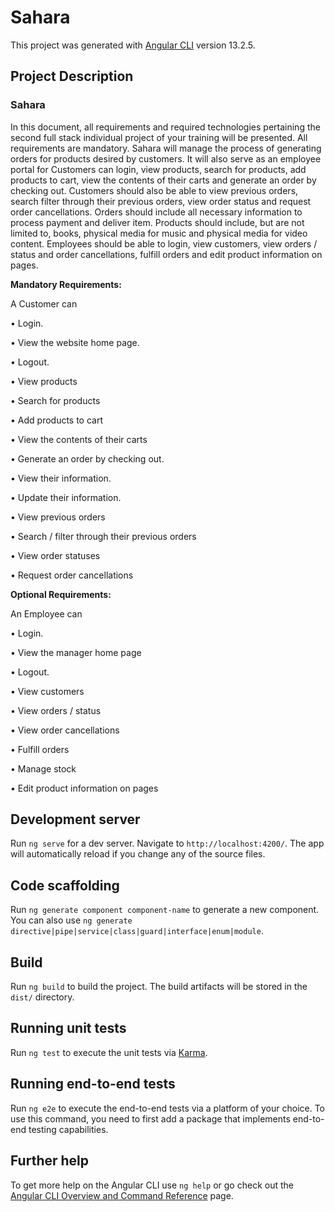 # Sahara

This project was generated with [Angular CLI](https://github.com/angular/angular-cli) version 13.2.5.

## Project Description

### Sahara

In this document, all requirements and required technologies pertaining the second full stack individual project of your training will be presented. 
All requirements are mandatory. 
Sahara will manage the process of generating orders for products desired by customers. It will also serve as an employee portal for 
Customers can login, view products, search for products, add products to cart, view the contents of their carts and generate an order by checking out.
Customers should also be able to view previous orders, search filter through their previous orders, view order status and request order cancellations.
Orders should include all necessary information to process payment and deliver item.
Products should include, but are not limited to, books, physical media for music and physical media for video content.
Employees should be able to login, view customers, view orders / status and order cancellations, fulfill orders and edit product information on pages. 



**Mandatory Requirements:**

A Customer can

• Login. 

• View the website home page.

• Logout. 

• View products 

• Search for products 

• Add products to cart

• View the contents of their carts 

• Generate an order by checking out.

• View their information. 

• Update their information. 

• View previous orders 

• Search / filter through their previous orders 

• View order statuses

• Request order cancellations 

**Optional Requirements:**

An Employee can

• Login.

• View the manager home page

• Logout.

• View customers

• View orders / status

• View order cancellations

• Fulfill orders

• Manage stock

• Edit product information on pages

## Development server

Run `ng serve` for a dev server. Navigate to `http://localhost:4200/`. The app will automatically reload if you change any of the source files.

## Code scaffolding

Run `ng generate component component-name` to generate a new component. You can also use `ng generate directive|pipe|service|class|guard|interface|enum|module`.

## Build

Run `ng build` to build the project. The build artifacts will be stored in the `dist/` directory.

## Running unit tests

Run `ng test` to execute the unit tests via [Karma](https://karma-runner.github.io).

## Running end-to-end tests

Run `ng e2e` to execute the end-to-end tests via a platform of your choice. To use this command, you need to first add a package that implements end-to-end testing capabilities.

## Further help

To get more help on the Angular CLI use `ng help` or go check out the [Angular CLI Overview and Command Reference](https://angular.io/cli) page.
